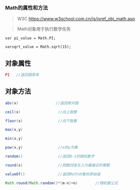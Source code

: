 ### Math的属性和方法

> W3C https://www.w3school.com.cn/js/jsref_obj_math.asp

>

>Math对象用于执行数学任务



```
var pi_value = Math.PI;

varsqrt_value = Math.sqrt(15);
```



## 对象属性

```javascript
PI   //返回圆周率
```



## 对象方法

```java
abs(x)                 //返回绝对值
```

```java
ceil(x)                 //向上取整
```

```java
floor(x)				//向下取整
```

```java
max(x,y)
```

```java
min(x,y)
```

```java
pow(x,y)				//x的y次幂
```

```java
random()                //返回0-1的随机数字
```

```java
round(x)                //把数四舍五入为最接近的整数
```

```java
valueOf()               //返回Math对象的原始值
```

```java
Math.round(Math.random()*(m-n)+n)        //随机数公式
```



